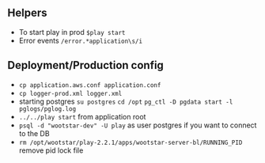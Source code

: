 ## Helpers

*   To start play in prod `$play start`
*   Error events `/error.*application\s/i`


## Deployment/Production config
*   `cp application.aws.conf application.conf`
*   `cp logger-prod.xml logger.xml`
*   starting postgres `su postgres` `cd /opt` `pg_ctl -D pgdata start -l pglogs/pglog.log`
*   `../../play start` from application root
*   `psql -d "wootstar-dev" -U play` as user postgres if you want to connect to the DB
*   `rm /opt/wootstar/play-2.2.1/apps/wootstar-server-bl/RUNNING_PID` remove pid lock file
